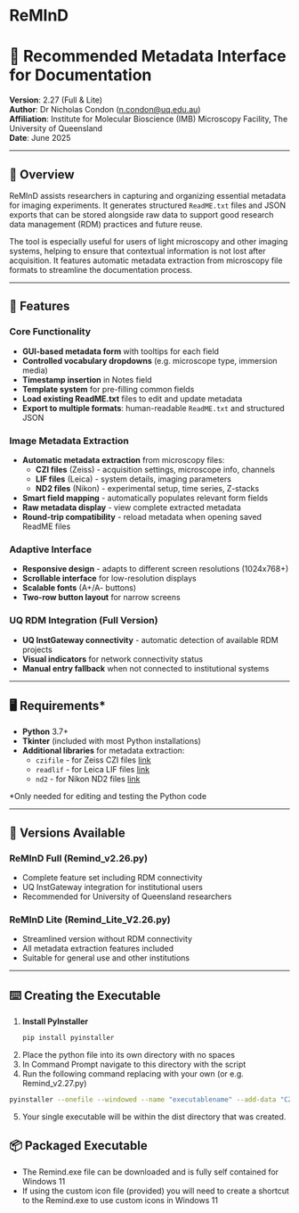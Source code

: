 # ReMInD
# 🧬 Recommended Metadata Interface for Documentation

**Version**: 2.27 (Full & Lite)  
**Author**: Dr Nicholas Condon (n.condon@uq.edu.au)  
**Affiliation**: Institute for Molecular Bioscience (IMB) Microscopy Facility, The University of Queensland  
**Date**: June 2025

---

## 📖 Overview

ReMInD assists researchers in capturing and organizing essential metadata for imaging experiments. It generates structured `ReadME.txt` files and JSON exports that can be stored alongside raw data to support good research data management (RDM) practices and future reuse.

The tool is especially useful for users of light microscopy and other imaging systems, helping to ensure that contextual information is not lost after acquisition. It features automatic metadata extraction from microscopy file formats to streamline the documentation process.

---

## 🚀 Features

### Core Functionality
- **GUI-based metadata form** with tooltips for each field  
- **Controlled vocabulary dropdowns** (e.g. microscope type, immersion media)  
- **Timestamp insertion** in Notes field
- **Template system** for pre-filling common fields
- **Load existing ReadME.txt** files to edit and update metadata
- **Export to multiple formats**: human-readable `ReadME.txt` and structured JSON

### Image Metadata Extraction
- **Automatic metadata extraction** from microscopy files:
  - **CZI files** (Zeiss) - acquisition settings, microscope info, channels
  - **LIF files** (Leica) - system details, imaging parameters
  - **ND2 files** (Nikon) - experimental setup, time series, Z-stacks
- **Smart field mapping** - automatically populates relevant form fields
- **Raw metadata display** - view complete extracted metadata
- **Round-trip compatibility** - reload metadata when opening saved ReadME files

### Adaptive Interface
- **Responsive design** - adapts to different screen resolutions (1024x768+)
- **Scrollable interface** for low-resolution displays
- **Scalable fonts** (A+/A- buttons)
- **Two-row button layout** for narrow screens

### UQ RDM Integration (Full Version)
- **UQ InstGateway connectivity** - automatic detection of available RDM projects
- **Visual indicators** for network connectivity status
- **Manual entry fallback** when not connected to institutional systems

---

## 🖥️ Requirements*

- **Python** 3.7+
- **Tkinter** (included with most Python installations)
- **Additional libraries** for metadata extraction:
  - `czifile` - for Zeiss CZI files [link](https://github.com/cgohlke/czifile)
  - `readlif` - for Leica LIF files [link](https://github.com/Arcadia-Science/readlif)
  - `nd2` - for Nikon ND2 files [link](https://github.com/tlambert03/nd2)

*Only needed for editing and testing the Python code

---

## 📁 Versions Available

### ReMInD Full (Remind_v2.26.py)
- Complete feature set including RDM connectivity
- UQ InstGateway integration for institutional users
- Recommended for University of Queensland researchers

### ReMInD Lite (Remind_Lite_V2.26.py)  
- Streamlined version without RDM connectivity
- All metadata extraction features included
- Suitable for general use and other institutions

---

## ⌨️ Creating the Executable

1. **Install PyInstaller**
   ```bash
   pip install pyinstaller
   ```
2.  Place the python file into its own directory with no spaces
3.  In Command Prompt navigate to this directory with the script
4.  Run the following command replacing <scriptname> with your own (or e.g. Remind_v2.27.py)
   ```bash
   pyinstaller --onefile --windowed --name "executablename" --add-data "CZI_MetadataGUI.py;." --add-data "LIF_MetadataGUI.py;." --add-data "ND2_v2a.py;." <scriptname>.py
   ```
5.  Your single executable will be within the dist directory that was created.


## 📦 Packaged Executable
- The Remind.exe file can be downloaded and is fully self contained for Windows 11
- If using the custom icon file (provided) you will need to create a shortcut to the Remind.exe to use custom icons in Windows 11

